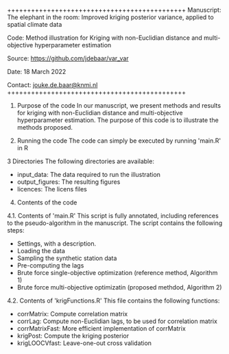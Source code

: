 +++++++++++++++++++++++++++++++++++++++++++++
Manuscript: The elephant in the room: Improved kriging posterior variance, applied to
spatial climate data

Code: Method illustration for Kriging with non-Euclidian distance and multi-objective hyperparameter estimation

Source: https://github.com/jdebaar/var_var

Date: 18 March 2022

Contact: jouke.de.baar@knmi.nl
+++++++++++++++++++++++++++++++++++++++++++++

1. Purpose of the code
In our manuscript, we present methods and results for kriging with non-Euclidian distance and multi-objective hyperparameter estimation. The purpose of this code is to illustrate the methods proposed.

2. Running the code
The code can simply be executed by running 'main.R' in R

3 Directories
The following directories are available:
- input_data: The data required to run the illustration
- output_figures: The resulting figures
- licences: The licens files 

4. Contents of the code

4.1. Contents of 'main.R'
This script is fully annotated, including references to the pseudo-algorithm in the manuscript. The script contains the following steps:
- Settings, with a description.
- Loading the data
- Sampling the synthetic station data
- Pre-computing the lags
- Brute force single-objective optimization (reference method, Algorithm 1)
- Brute force multi-objective optimizatin (proposed methdod, Algorithm 2)

4.2. Contents of 'krigFunctions.R'
This file contains the following functions:
- corrMatrix: Compute correlation matrix
- corrLag: Compute non-Euclidian lags, to be used for correlation matrix
- corrMatrixFast: More efficient implementation of corrMatrix
- krigPost: Compute the kriging posterior
- krigLOOCVfast: Leave-one-out cross validation
